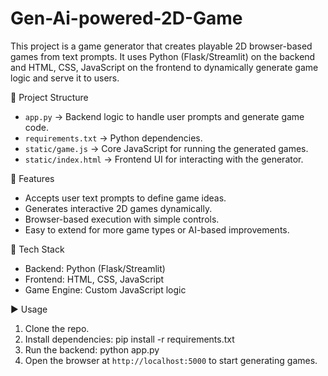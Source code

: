 # Gen-Ai-powered-2D-Game

This project is a game generator that creates playable 2D browser-based games from text prompts.
It uses Python (Flask/Streamlit) on the backend and HTML, CSS, JavaScript on the frontend to dynamically generate game logic and serve it to users.

📂 Project Structure

* `app.py` → Backend logic to handle user prompts and generate game code.
* `requirements.txt` → Python dependencies.
* `static/game.js` → Core JavaScript for running the generated games.
* `static/index.html` → Frontend UI for interacting with the generator.

🚀 Features

* Accepts user text prompts to define game ideas.
* Generates interactive 2D games dynamically.
* Browser-based execution with simple controls.
* Easy to extend for more game types or AI-based improvements.

🔧 Tech Stack

* Backend: Python (Flask/Streamlit)
* Frontend: HTML, CSS, JavaScript
* Game Engine: Custom JavaScript logic

▶️ Usage
1. Clone the repo.
2. Install dependencies:
   pip install -r requirements.txt
3. Run the backend:
   python app.py
4. Open the browser at `http://localhost:5000` to start generating games.
